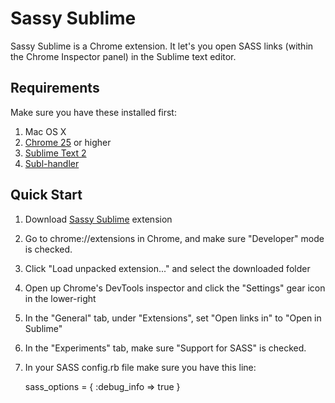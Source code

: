 Sassy Sublime
=============

Sassy Sublime is a Chrome extension. It let's you open SASS links (within the Chrome Inspector panel) in the Sublime text editor.

Requirements
-------------

Make sure you have these installed first:

1. Mac OS X
2. [Chrome 25][1] or higher
3. [Sublime Text 2][2]
4. [Subl-handler][3]

[1]: http://www.chrome.com
[2]: http://www.sublimetext.com
[3]: https://github.com/asuth/subl-handler

Quick Start
-------------
1. Download [Sassy Sublime][4] extension
2. Go to chrome://extensions in Chrome, and make sure "Developer" mode is checked.
3. Click "Load unpacked extension..." and select the downloaded folder
4. Open up Chrome's DevTools inspector and click the "Settings" gear icon in the lower-right
5. In the "General" tab, under "Extensions", set "Open links in" to "Open in Sublime"
6. In the "Experiments" tab, make sure "Support for SASS" is checked.
7. In your SASS config.rb file make sure you have this line:
    
    sass_options = { :debug_info => true }

[4]: https://github.com/chanpory/sassy-sublime/archive/master.zip

